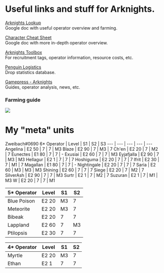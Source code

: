 # Useful links and stuff for Arknights.

[Arknights Lookup](https://docs.google.com/spreadsheets/d/e/2PACX-1vS5yhjGa6F9UtgTceIUyyqUVSzo7-JwRk3W7BfgJ4ZEikuFDVG1y_MfUic3hYn5Gdh2wymjMm_SoXfj/pubhtml#)  
Google doc with useful operator overview and farming.

[Character Cheat Sheet](https://docs.google.com/spreadsheets/d/1L5smDJR2_4JCLvDJpT2Cz94inl8MFtRXH-xEOyuahIA/edit#gid=0)  
Google doc with more in-depth operator overview.

[Arknights Toolbox](https://aceship.github.io/AN-EN-Tags/index.html)  
For recruitment tags, operator information, resource costs, etc.

[Penguin Logistics](https://penguin-stats.io/)  
Drop statistics database.

[Gamepress - Arknights](https://gamepress.gg/arknights/)  
Guides, operator analysis, news, etc.

### Farming guide
![](https://i.imgur.com/o6sRYmH.png)

# My "meta" units
Zweibach#0690
6\* Operator | Level | S1 | S2 | S3 
--- | --- | --- | --- | ---
Angelina | E2 50 | 7 | 7 | M3
Blaze | E2 90 | 7 | M3 | 7
Ch'en | E2 20 | 7 | M2 | 7
Eunectes | E1 80 | 7 | 7 | - 
Exusiai | E2 60 | 7 | 7 | M3
Eyjafjalla | E2 90 | 7 | M3 | M3
Hellagur | E2 1 | 7 | 7 | 7
Hoshiguma | E2 20 | 7 | 7 | 7
Ifrit | E2 30 | 7 | M1 | 7
Magallan | E1 80 | 7 | 7 | -
Nightingale | E2 20 | 7 | 7 | 7
Saria | E2 60 | M3 | M3 | M3
Shining | E2 60 | 7 | 7 | 7
Siege | E2 20 | 7 | M2 | 7
SilverAsh | E2 90 | 7 | 7 | M3
Surtr | E2 1 | 7 | M2 | 7
Suzuran | E2 1 | 7 | M1 | M3
W | E2 20 | 7 | 7 | M1

5\* Operator | Level | S1 | S2
--- | --- | --- | ---
Blue Poison | E2 20 | M3 | 7
Meteorite | E2 20 | M3 | 7
Bibeak | E2 20 | 7 | 7
Lappland | E2 60 | 7 | M3
Ptilopsis | E2 30 | 7 | 7

4\* Operator | Level | S1 | S2
--- | --- | --- | ---
Myrtle | E2 20 | M3 | 7
Ethan | E2 1 | 7 | 7